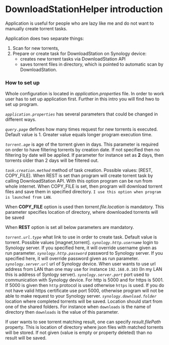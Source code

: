 # DownloadStationHelper introduction

Application is useful for people who are lazy like me and do not want to manually create torrent tasks.

Application does two separate things:
1) Scan for new torrents,
2) Prepare or create task for DownloadStation on Synology device:
    - creates new torrent tasks via DownloadStation API
    - saves torrent files in directory, which is pointed to automatic scan by DownloadStation.

### How to set up

Whole configuration is located in _application.properties_ file. In order to work user has to set up application 
first. Further in this intro you will find hwo to set up program.

_`application.properties`_ has several parameters that could be changed in different ways.

_`query.page`_ defines how many times request for new torrents is executed. Default value is 1. 
Greater value equals longer program execution time.

_`torrent.age`_ is age of the torrent given in days. This parameter is required on order to have filtering torrents 
by creation date. If not specified then no filtering by date will be applied. If parameter for instance set as **2**
days, then torrents older than 2 days will be filtered out.

_`task.creation.method`_ method of task creation. Possible values: [REST, COPY_FILE]. When REST is set than program
will create torrent task by calling DownloadStation API. With this option program can be run from whole internet.
When COPY_FILE is set, then program will download torrent files and save them in specified directory. `I use this
option when program is launched from LAN`.

When **COPY_FILE** option is used then _torrent.file.location_ is mandatory. This parameter specifies location of 
directory, where downloaded torrents will be saved

When **REST** option is set all below parameters are mandatory.

_`torrent.url.type`_ what link to use in order to create task. Default value is torrent. 
Possible values [magnet,torrent].
_`synology.http.username`_ login to Synology server. If you specified here, it will override username given as run 
parameter.
_`synology.http.password`_ password to Synology server. If you specified here, it will override password given as run 
parameter.
_`synology.server.url`_ url of Synology device. When user wants to use url address from LAN than one may
use for instance `192.168.0.103` (In my LAN this is address of Synlogy server).
_`synology.server.port`_ port used to communication with Synology device. For http is 5000 and for https is 5001.
If 5000 is given then `http` protocol is used otherwise `https` is used. If you do not have valid https certificate
use port 5000, otherwise program will not be able to make request to your Synology server.
_`synology.download.folder`_ location where completed torrents will be saved. Location should start from one of the 
shared folders. For instance when `downloads` is the name of directory then `downloads` is the value of this 
parameter. 

If user wants to see torrent matching result, one can specify _result.filePath_ property. This is location of 
directory where json files with matched torrents will be stored. If not given (value is empty or property deleted) 
than no result will be saved. 

